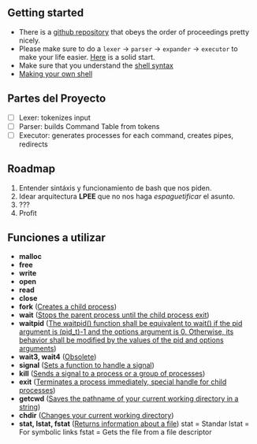 ## Getting started
- There is a [github repository](https://github.com/Swoorup/mysh) that obeys the order of proceedings pretty nicely. 
- Please make sure to do a `lexer` -> `parser` -> `expander` -> `executor` to make your life easier. [Here](https://www.cs.purdue.edu/homes/grr/SystemsProgrammingBook/Book/Chapter5-WritingYourOwnShell.pdf) is a solid start.
- Make sure that you understand the [shell syntax](https://pubs.opengroup.org/onlinepubs/009695399/utilities/xcu_chap02.html)
- [Making your own shell](https://www.geeksforgeeks.org/making-linux-shell-c/)
## Partes del Proyecto
- [ ] Lexer: tokenizes input
- [ ] Parser: builds Command Table from tokens
- [ ] Executor: generates processes for each command, creates pipes, redirects
## Roadmap
1. Entender sintáxis y funcionamiento de bash que nos piden.
2. Idear arquitectura **LPEE** que no nos haga _espaguetificar_ el asunto.
3. ???
4. Profit
## Funciones a utilizar
- **malloc**
- **free**
- **write**
- **open**
- **read**
- **close**
- **fork** ([Creates a child process](https://www.geeksforgeeks.org/fork-system-call))
- **wait** ([Stops the parent process until the child process exit](https://www.geeksforgeeks.org/wait-system-call-c/))
- **waitpid** ([The waitpid() function shall be equivalent to wait() if the pid argument is (pid_t)-1 and the options argument is 0. Otherwise, its behavior shall be modified by the values of the pid and options arguments](https://linux.die.net/man/3/waitpid))
- **wait3, wait4** ([Obsolete](https://linux.die.net/man/2/wait3))
- **signal** ([Sets a function to handle a signal](https://www.tutorialspoint.com/c_standard_library/c_function_signal.htm))
- **kill** ([Sends a signal to a process or a group of processes](https://linux.die.net/man/3/kill))
- **exit** ([Terminates a process immediately, special handle for child processes](https://www.tutorialspoint.com/c_standard_library/c_function_exit.htm))
- **getcwd** ([Saves the pathname of your current working directory in a string](https://pubs.opengroup.org/onlinepubs/009695399/functions/getcwd.html))
- **chdir** ([Changes your current working directory](https://www.geeksforgeeks.org/chdir-in-c-language-with-examples/))
- **stat, lstat, fstat** ([Returns information about a file](https://man7.org/linux/man-pages/man2/stat.2.html))
  stat = Standar
  lstat = For symbolic links
  fstat = Gets the file from a file descriptor
